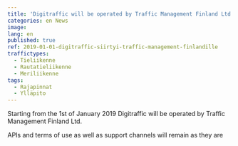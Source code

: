 ```yaml
---
title: 'Digitraffic will be operated by Traffic Management Finland Ltd'
categories: en News
image: 
lang: en
published: true
ref: 2019-01-01-digitraffic-siirtyi-traffic-management-finlandille
traffictypes:
  - Tieliikenne
  - Rautatieliikenne
  - Meriliikenne
tags:
  - Rajapinnat
  - Ylläpito
---
```


Starting from the 1st of January 2019 Digitraffic will be operated by Traffic Management Finland Ltd. 

APIs and terms of use as well as support channels will remain as they are
